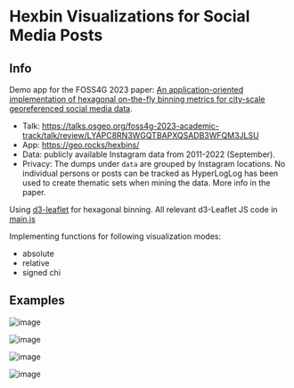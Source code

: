 # Hexbin Visualizations for Social Media Posts

## Info
Demo app for the FOSS4G 2023 paper: [An application-oriented implementation of hexagonal on-the-fly binning metrics for city-scale georeferenced social media data](https://isprs-archives.copernicus.org/articles/XLVIII-4-W7-2023/253/2023/).

- Talk: https://talks.osgeo.org/foss4g-2023-academic-track/talk/review/LYAPC8RN3WGQTBAPXQSADB3WFQM3JLSU
- App: https://geo.rocks/hexbins/
- Data: publicly available Instagram data from 2011-2022 (September). 
- Privacy: The dumps under `data` are grouped by Instagram locations. No individual persons or posts can be tracked as HyperLogLog has been used to create thematic sets when mining the data. More info in the paper.

Using [d3-leaflet](https://github.com/bluehalo/leaflet-d3) for hexagonal binning. All relevant d3-Leaflet JS code in [main.js](https://github.com/do-me/hexbins/blob/main/static/assets/main.js)

Implementing functions for following visualization modes:

- absolute 
- relative 
- signed chi

## Examples 
![image](https://user-images.githubusercontent.com/47481567/233142916-a9d46128-68f0-452d-84a9-452873107aa6.png)

![image](https://user-images.githubusercontent.com/47481567/233143189-559c1484-df25-4d5a-bca9-2375c1b9eb56.png)

![image](https://user-images.githubusercontent.com/47481567/233143393-deb4e082-0432-496f-abec-9693c994e4de.png)

![image](https://user-images.githubusercontent.com/47481567/233143679-34f08f09-76ec-4dbc-921b-37e9a76c70a8.png)
